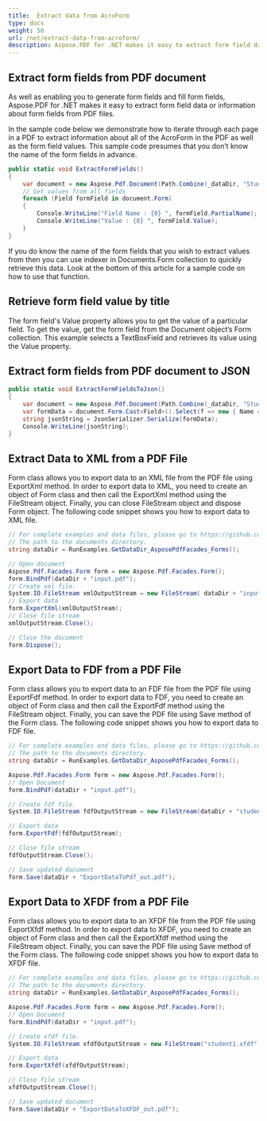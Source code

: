 ```yaml
---
title:  Extract data from AcroForm
type: docs
weight: 50
url: /net/extract-data-from-acroform/
description: Aspose.PDF for .NET makes it easy to extract form field data or form field information from PDF files. Learn how to extract data from AcroFoms and save it in various formats - JSON, XML, FDF
---
```


## Extract form fields from PDF document

As well as enabling you to generate form fields and fill form fields, Aspose.PDF for .NET makes it easy to extract form field data or information about form fields from PDF files.

In the sample code below we demonstrate how to iterate through each page in a PDF to extract information about all of the AcroForm in the PDF as well as the form field values. This sample code presumes that you don’t know the name of the form fields in advance.

```csharp
public static void ExtractFormFields()
{
    var document = new Aspose.Pdf.Document(Path.Combine(_dataDir, "StudentInfoFormElectronic.pdf"));
    // Get values from all fields
    foreach (Field formField in document.Form)
    {
        Console.WriteLine("Field Name : {0} ", formField.PartialName);
        Console.WriteLine("Value : {0} ", formField.Value);
    }
}
```

If you do know the name of the form fields that you wish to extract values from then you can use indexer in Documents.Form collection to quickly retrieve this data. Look at the bottom of this article for a sample code on how to use that function.

## Retrieve form field value by title

The form field's Value property allows you to get the value of a particular field. To get the value, get the form field from the Document object’s Form collection. This example selects a TextBoxField and retrieves its value using the Value property.

## Extract form fields from PDF document to JSON

```csharp
public static void ExtractFormFieldsToJson()
{
    var document = new Aspose.Pdf.Document(Path.Combine(_dataDir, "StudentInfoFormElectronic.pdf"));
    var formData = document.Form.Cast<Field>().Select(f => new { Name = f.PartialName, f.Value });
    string jsonString = JsonSerializer.Serialize(formData);
    Console.WriteLine(jsonString);
}
```

## Extract Data to XML from a PDF File

Form class allows you to export data to an XML file from the PDF file using ExportXml method. In order to export data to XML, you need to create an object of Form class and then call the ExportXml method using the FileStream object. Finally, you can close FileStream object and dispose Form object. The following code snippet shows you how to export data to XML file.

```csharp
// For complete examples and data files, please go to https://github.com/aspose-pdf/Aspose.Pdf-for-.NET
// The path to the documents directory.
string dataDir = RunExamples.GetDataDir_AsposePdfFacades_Forms();

// Open document
Aspose.Pdf.Facades.Form form = new Aspose.Pdf.Facades.Form();
form.BindPdf(dataDir + "input.pdf");
// Create xml file.
System.IO.FileStream xmlOutputStream = new FileStream( dataDir + "input.xml", FileMode.Create);
// Export data
form.ExportXml(xmlOutputStream);
// Close file stream
xmlOutputStream.Close();

// Close the document
form.Dispose();
```

## Export Data to FDF from a PDF File

Form class allows you to export data to an FDF file from the PDF file using ExportFdf method. In order to export data to FDF, you need to create an object of Form class and then call the ExportFdf method using the FileStream object. Finally, you can save the PDF file using Save method of the Form class. The following code snippet shows you how to export data to FDF file.

```csharp
// For complete examples and data files, please go to https://github.com/aspose-pdf/Aspose.Pdf-for-.NET
// The path to the documents directory.
string dataDir = RunExamples.GetDataDir_AsposePdfFacades_Forms();

Aspose.Pdf.Facades.Form form = new Aspose.Pdf.Facades.Form();
// Open Document
form.BindPdf(dataDir + "input.pdf");

// Create fdf file.
System.IO.FileStream fdfOutputStream = new FileStream(dataDir + "student.fdf", FileMode.Create);

// Export data
form.ExportFdf(fdfOutputStream);

// Close file stream
fdfOutputStream.Close();

// Save updated document
form.Save(dataDir + "ExportDataToPdf_out.pdf");
```

## Export Data to XFDF from a PDF File

Form class allows you to export data to an XFDF file from the PDF file using ExportXfdf method. In order to export data to XFDF, you need to create an object of Form class and then call the ExportXfdf method using the FileStream object. Finally, you can save the PDF file using Save method of the Form class. The following code snippet shows you how to export data to XFDF file.

```csharp
// For complete examples and data files, please go to https://github.com/aspose-pdf/Aspose.Pdf-for-.NET
// The path to the documents directory.
string dataDir = RunExamples.GetDataDir_AsposePdfFacades_Forms();

Aspose.Pdf.Facades.Form form = new Aspose.Pdf.Facades.Form();
// Open Document
form.BindPdf(dataDir + "input.pdf");

// Create xfdf file.
System.IO.FileStream xfdfOutputStream = new FileStream("student1.xfdf", FileMode.Create);

// Export data
form.ExportXfdf(xfdfOutputStream);

// Close file stream
xfdfOutputStream.Close();

// Save updated document
form.Save(dataDir + "ExportDataToXFDF_out.pdf");
```
